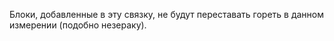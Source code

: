 Блоки, добавленные в эту связку, не будут переставать гореть в данном измерении (подобно незераку).
